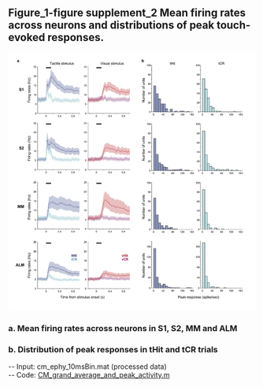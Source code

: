 ## Figure_1-figure supplement_2 Mean firing rates across neurons and distributions of peak touch-evoked responses. 
<img src="Figure 1—figure supplement 2.jpg" width="800">

### a.	Mean firing rates across neurons in S1, S2, MM and ALM
### b.	Distribution of peak responses in tHit and tCR trials
-- Input: cm_ephy_10msBin.mat (processed data)\
-- Code: [CM_grand_average_and_peak_activity.m](CM_grand_average_and_peak_activity.m)